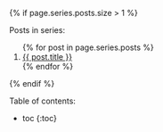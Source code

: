 
<div markdown="1" class="series-and-toc">

<!-- TODO: update everywhere to include `toc.md`? -->

{% if page.series.posts.size > 1 %}
<p class="series-header">Posts in series:</p>

<ol>
{% for post in page.series.posts %}
<li><a href="{{ post.url | prepend: site.baseurl_root }}">{{ post.title }}</a></li>
{% endfor %}
</ol>
{% endif %}

<p class="toc-header">Table of contents:</p>

* toc
{:toc}

</div>

